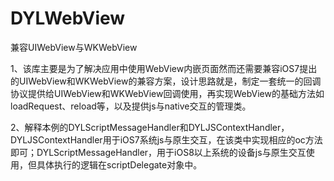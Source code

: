 # DYLWebView
兼容UIWebView与WKWebView

1、该库主要是为了解决应用中使用WebView内嵌页面然而还需要兼容iOS7提出的UIWebView和WKWebView的兼容方案，设计思路就是，制定一套统一的回调协议提供给UIWebView和WKWebView回调使用，再实现WebView的基础方法如loadRequest、reload等，以及提供js与native交互的管理类。

2、解释本例的DYLScriptMessageHandler和DYLJSContextHandler，DYLJSContextHandler用于iOS7系统js与原生交互，在该类中实现相应的oc方法即可；DYLScriptMessageHandler，用于iOS8以上系统的设备js与原生交互使用，但具体执行的逻辑在scriptDelegate对象中。
